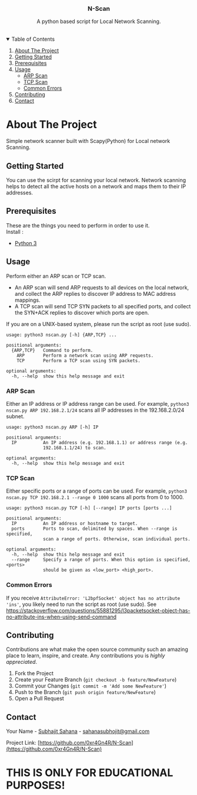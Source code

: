 <!-- PROJECT LOGO -->
<br />
<p align="center">

  <h3 align="center">N-Scan</h3>

  <p align="center">
    A python based script for Local Network Scanning. 
    <br />
    <br />
  </p>
</p>

<!-- TABLE OF CONTENTS -->
<details open="open">
  <summary>Table of Contents</summary>
  <ol>
    <li>
      <a href="#about-the-project">About The Project</a>
    </li>
      <li><a href="#prerequisites">Getting Started</a></li>
      <li><a href="#prerequisites">Prerequisites</a></li>
    <li>
      <a href="#usage">Usage</a>
      <ul>
        <li><a href="#arp-scan">ARP Scan</a></li>
        <li><a href="#tcp-scan">TCP Scan</a></li>
        <li><a href="#common-errors">Common Errors</a></li>
      </ul>
    </li>
    <li><a href="#contributing">Contributing</a></li>
    <li><a href="#contact">Contact</a></li>
  </ol>
</details>

<!-- ABOUT THE PROJECT -->
# About The Project
 Simple network scanner built with Scapy(Python) for Local network Scanning.
 
<!-- GETTING STARTED -->
## Getting Started
You can use the scirpt for scanning your local network. Network scanning helps to detect all the active hosts on a network and maps them to their IP addresses.

<!-- PREREQUISITES -->
## Prerequisites
These are the things you need to perform in order to use it.  
Install :
* [Python 3](https://www.python.org/download/releases/3.0/)

<!-- USAGE -->
## Usage
Perform either an ARP scan or TCP scan.
- An ARP scan will send ARP requests to all devices on the local network, and collect the ARP replies to discover IP address to MAC address mappings.
- A TCP scan will send TCP SYN packets to all specified ports, and collect the SYN+ACK replies to discover which ports are open.

If you are on a UNIX-based system, please run the script as root (use sudo).
```
usage: python3 nscan.py [-h] {ARP,TCP} ...

positional arguments:
  {ARP,TCP}   Command to perform.
    ARP       Perform a network scan using ARP requests.
    TCP       Perform a TCP scan using SYN packets.

optional arguments:
  -h, --help  show this help message and exit
```
### ARP Scan
Either an IP address or IP address range can be used. For example, ```python3 nscan.py ARP 192.168.2.1/24``` scans all IP addresses in the 192.168.2.0/24 subnet.
```
usage: python3 nscan.py ARP [-h] IP

positional arguments:
  IP          An IP address (e.g. 192.168.1.1) or address range (e.g.
              192.168.1.1/24) to scan.

optional arguments:
  -h, --help  show this help message and exit
```

### TCP Scan
Either specific ports or a range of ports can be used. For example, ```python3 nscan.py TCP 192.168.2.1 --range 0 1000``` scans all ports from 0 to 1000.
```
usage: python3 nscan.py TCP [-h] [--range] IP ports [ports ...]

positional arguments:
  IP          An IP address or hostname to target.
  ports       Ports to scan, delimited by spaces. When --range is specified,
              scan a range of ports. Otherwise, scan individual ports.

optional arguments:
  -h, --help  show this help message and exit
  --range     Specify a range of ports. When this option is specified, <ports>
              should be given as <low_port> <high_port>.
```

### Common Errors
If you receive ```AttributeError: 'L2bpfSocket' object has no attribute 'ins'```, you likely need to run the script as root (use sudo).
See https://stackoverflow.com/questions/55881295/l3packetsocket-object-has-no-attribute-ins-when-using-send-command

<!-- CONTRIBUTING -->
## Contributing

Contributions are what make the open source community such an amazing place to learn, inspire, and create. Any contributions you is *highly appreciated*.

1. Fork the Project
2. Create your Feature Branch (`git checkout -b feature/NewFeature`)
3. Commit your Changes (`git commit -m 'Add some NewFeature'`)
4. Push to the Branch (`git push origin feature/NewFeature`)
5. Open a Pull Request


<!-- CONTACT -->
## Contact

Your Name - [Subhajit Sahana](https://www.linkedin.com/in/subhajit-sahana) - sahanasubhojit@gmail.com

Project Link: [https://github.com/0xr4Gn4R/N-Scan](https://github.com/0xr4Gn4R/N-Scan)

# THIS IS ONLY FOR EDUCATIONAL PURPOSES!

